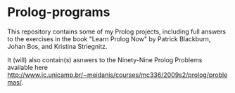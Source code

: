 # Prolog-programs
This repository contains some of my Prolog projects, including full answers to the exercises in the book "Learn Prolog Now" by Patrick Blackburn, Johan Bos, and Kristina Striegnitz.

It (will) also contain(s) asnwers to the Ninety-Nine Prolog Problems available here http://www.ic.unicamp.br/~meidanis/courses/mc336/2009s2/prolog/problemas/.
